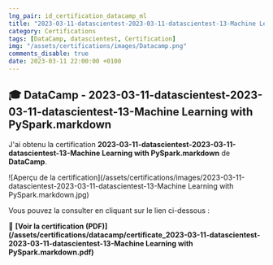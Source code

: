 ```yaml
---
lng_pair: id_certification_datacamp_ml
title: "2023-03-11-datascientest-2023-03-11-datascientest-13-Machine Learning with PySpark.markdown"
category: Certifications
tags: [DataCamp, datascientest, Certification]
img: "/assets/certifications/images/Datacamp.png"
comments_disable: true
date: 2023-03-11 22:00:00 +0100
---
```


## 🎓 DataCamp - 2023-03-11-datascientest-2023-03-11-datascientest-13-Machine Learning with PySpark.markdown

J'ai obtenu la certification **2023-03-11-datascientest-2023-03-11-datascientest-13-Machine Learning with PySpark.markdown** de **DataCamp**.

![Aperçu de la certification](/assets/certifications/images/2023-03-11-datascientest-2023-03-11-datascientest-13-Machine Learning with PySpark.markdown.jpg)  

Vous pouvez la consulter en cliquant sur le lien ci-dessous :

📜 **[Voir la certification (PDF)](/assets/certifications/datacamp/certificate_2023-03-11-datascientest-2023-03-11-datascientest-13-Machine Learning with PySpark.markdown.pdf)** 
